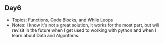 ## Day6
- Topics: Functions, Code Blocks, and While Loops
- Notes: I know it's not a great solution, it works for the most part, 
but will revisit in the future when I get used to working with python and when I learn about Data and Algorithms. 

